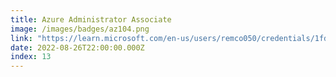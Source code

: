 ```yaml
---
title: Azure Administrator Associate
image: /images/badges/az104.png
link: "https://learn.microsoft.com/en-us/users/remco050/credentials/1fd3e7001d130716"
date: 2022-08-26T22:00:00.000Z
index: 13
---
```

